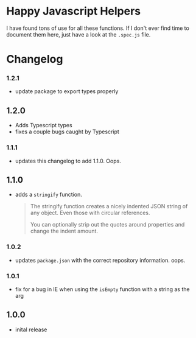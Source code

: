 # Happy Javascript Helpers

I have found tons of use for all these functions. If I don't ever find time to document them here, just have a look at the `.spec.js` file.

# Changelog

### 1.2.1
* update package to export types properly

## 1.2.0
* Adds Typescript types
* fixes a couple bugs caught by Typescript

### 1.1.1
* updates this changelog to add 1.1.0. Oops.

## 1.1.0
* adds a `stringify` function.
  > The stringify function creates a nicely indented JSON string of any object. Even those with circular references.
  >
  > You can optionally strip out the quotes around properties and change the indent amount.

### 1.0.2
* updates `package.json` with the correct repository information. oops.

### 1.0.1
* fix for a bug in IE when using the `isEmpty` function with a string as the arg

## 1.0.0
* inital release
